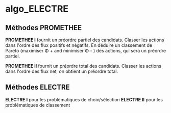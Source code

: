 # algo_ELECTRE

## Méthodes PROMETHEE

**PROMETHEE I** fournit un préordre partiel des candidats.
Classer les actions dans l'ordre des flux positifs et négatifs. En déduire un classement de Pareto (maximiser Φ + and minimiser Φ - ) des actions, qui sera un préordre partiel.


**PROMETHEE II** fournit un préordre total des candidats.
Classer les actions dans l'ordre des flux net, on obtient un préordre total.

## Méthodes ELECTRE
**ELECTRE I** pour les problèmatiques de choix/sélection
**ELECTRE II** pour les problématiques de classement
